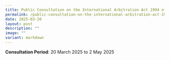 ```yaml
---
title: Public Consultation on the International Arbitration Act 1994 of Singapore
permalink: /public-consultation-on-the-international-arbitration-act-1994-of-singapore/
date: 2025-03-20
layout: post
description: ""
image: ""
variant: markdown
---
```

**Consultation Period**: 20 March 2025 to 2 May 2025 

